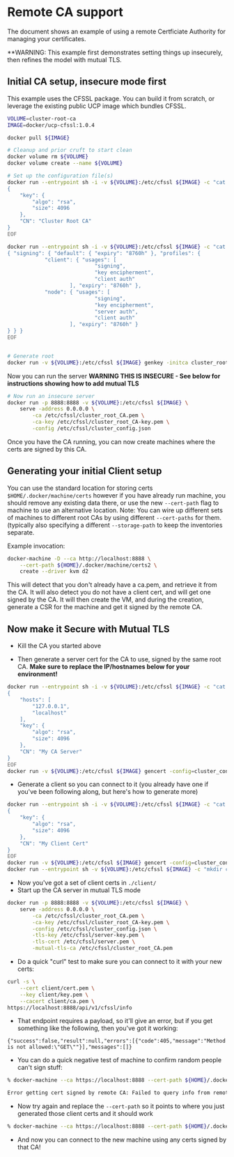 # Remote CA support

The document shows an example of using a remote Certficiate Authority for
managing your certificates.

**WARNING: This example first demonstrates setting things up insecurely, then refines the model with mutual TLS.


## Initial CA setup, insecure mode first

This example uses the CFSSL package.  You can build it from scratch, or leverage
the existing public UCP image which bundles CFSSL.

```sh
VOLUME=cluster-root-ca
IMAGE=docker/ucp-cfssl:1.0.4

docker pull ${IMAGE}

# Cleanup and prior cruft to start clean
docker volume rm ${VOLUME}
docker volume create --name ${VOLUME}

# Set up the configuration file(s)
docker run --entrypoint sh -i -v ${VOLUME}:/etc/cfssl ${IMAGE} -c "cat - > /etc/cfssl/cluster_root_CA.json" << EOF
{
    "key": {
        "algo": "rsa",
        "size": 4096
    },
    "CN": "Cluster Root CA"
}
EOF

docker run --entrypoint sh -i -v ${VOLUME}:/etc/cfssl ${IMAGE} -c "cat - > /etc/cfssl/cluster_config.json" << EOF
{ "signing": { "default": { "expiry": "8760h" }, "profiles": {
            "client": { "usages": [
                            "signing",
                            "key encipherment",
                            "client auth"
                    ], "expiry": "8760h" },
            "node": { "usages": [
                            "signing",
                            "key encipherment",
                            "server auth",
                            "client auth"
                    ], "expiry": "8760h" }
} } }
EOF


# Generate root
docker run -v ${VOLUME}:/etc/cfssl ${IMAGE} genkey -initca cluster_root_CA.json | docker run --entrypoint cfssljson -i -v ${VOLUME}:/etc/cfssl ${IMAGE} -bare cluster_root_CA
```

Now you can run the server **WARNING THIS IS INSECURE - See below for instructions showing how to add mutual TLS**

```sh
# Now run an insecure server
docker run -p 8888:8888 -v ${VOLUME}:/etc/cfssl ${IMAGE} \
    serve -address 0.0.0.0 \
        -ca /etc/cfssl/cluster_root_CA.pem \
        -ca-key /etc/cfssl/cluster_root_CA-key.pem \
        -config /etc/cfssl/cluster_config.json
```


Once you have the CA running, you can now create machines where the certs are signed by this CA.

## Generating your initial Client setup

You can use the standard location for storing certs
`$HOME/.docker/machine/certs` however if you have already run machine,
you should remove any existing data there, or use the new `--cert-path`
flag to machine to use an alternative location.  Note: You can wire up
different sets of machines to different root CAs by using different
`--cert-paths` for them. (typically also specifying a different
`--storage-path` to keep the inventories separate.

Example invocation:
```sh
docker-machine -D --ca http://localhost:8888 \
    --cert-path ${HOME}/.docker/machine/certs2 \
    create --driver kvm d2
```

This will detect that you don't already have a ca.pem, and retrieve it
from the CA.  It will also detect you do not have a client cert, and
will get one signed by the CA.  It will then create the VM, and during
the creation, generate a CSR for the machine and get it signed by the
remote CA.

## Now make it Secure with Mutual TLS

* Kill the CA you started above

* Then generate a server cert for the CA to use, signed by the same root CA. **Make sure to replace the IP/hostnames below for your environment!**
```sh
docker run --entrypoint sh -i -v ${VOLUME}:/etc/cfssl ${IMAGE} -c "cat - > /etc/cfssl/cluster_CA_server.json" << EOF
{
    "hosts": [
        "127.0.0.1",
        "localhost"
    ],
    "key": {
        "algo": "rsa",
        "size": 4096
    },
    "CN": "My CA Server"
}
EOF
docker run -v ${VOLUME}:/etc/cfssl ${IMAGE} gencert -config=cluster_config.json -ca cluster_root_CA.pem -ca-key cluster_root_CA-key.pem -profile=node cluster_CA_server.json | docker run --entrypoint cfssljson -i -v ${VOLUME}:/etc/cfssl ${IMAGE} -bare server
```

* Generate a client so you can connect to it (you already have one if you've been following along, but here's how to generate more)
```sh
docker run --entrypoint sh -i -v ${VOLUME}:/etc/cfssl ${IMAGE} -c "cat - > /etc/cfssl/client.json" << EOF
{
    "key": {
        "algo": "rsa",
        "size": 4096
    },
    "CN": "My Client Cert"
}
EOF
docker run -v ${VOLUME}:/etc/cfssl ${IMAGE} gencert -config=cluster_config.json -ca cluster_root_CA.pem -ca-key cluster_root_CA-key.pem -profile=client client.json | docker run --entrypoint cfssljson -i -v ${VOLUME}:/etc/cfssl ${IMAGE} -bare client
docker run --entrypoint sh -v ${VOLUME}:/etc/cfssl ${IMAGE} -c "mkdir client; cp cluster_root_CA.pem client/ca.pem && mv client.pem client/cert.pem && mv client-key.pem client/key.pem && tar cf - client" | tar xvf -
```
* Now you've got a set of client certs in `./client/`
* Start up the CA server in mutual TLS mode

```sh
docker run -p 8888:8888 -v ${VOLUME}:/etc/cfssl ${IMAGE} \
    serve -address 0.0.0.0 \
        -ca /etc/cfssl/cluster_root_CA.pem \
        -ca-key /etc/cfssl/cluster_root_CA-key.pem \
        -config /etc/cfssl/cluster_config.json \
        -tls-key /etc/cfssl/server-key.pem \
        -tls-cert /etc/cfssl/server.pem \
        -mutual-tls-ca /etc/cfssl/cluster_root_CA.pem
```

* Do a quick "curl" test to make sure you can connect to it with your new certs:
```sh
curl -s \
    --cert client/cert.pem \
    --key client/key.pem \
    --cacert client/ca.pem \
https://localhost:8888/api/v1/cfssl/info
```
* That endpoint requires a payload, so it'll give an error, but if you get something like the following, then you've got it working:
```
{"success":false,"result":null,"errors":[{"code":405,"message":"Method is not allowed:\"GET\""}],"messages":[]}
```

* You can do a quick negative test of machine to confirm random people can't sign stuff:
```sh
% docker-machine --ca https://localhost:8888 --cert-path ${HOME}/.docker/machine/certs3 create --driver kvm d1

Error getting cert signed by remote CA: Failed to query info from remote CA: Post https://localhost:8888/api/v1/cfssl/info: x509: certificate signed by unknown authority
```
* Now try again and replace the `--cert-path` so it points to where you just generated those client certs and it should work

```sh
% docker-machine --ca https://localhost:8888 --cert-path ${HOME}/.docker/machine/certs3 create --driver kvm d2
```

* And now you can connect to the new machine using any certs signed by that CA!

